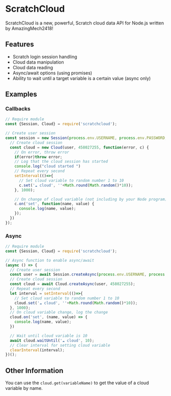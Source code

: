 # ScratchCloud

ScratchCloud is a new, powerful, Scratch cloud data API for Node.js written by AmazingMech2418! 

## Features
- Scratch login session handling
- Cloud data manipulation
- Cloud data reading
- Async/await options (using promises)
- Ability to wait until a target variable is a certain value (async only)

## Examples

### Callbacks
```js
// Require module
const {Session, Cloud} = require('scratchcloud');

// Create user session
const session = new Session(process.env.USERNAME, process.env.PASSWORD, function(user) {
  // Create cloud session
  const cloud = new Cloud(user, 458027255, function(error, c) {
    // On error, throw error
    if(error)throw error;
    // Log that the cloud session has started
    console.log("cloud started ")
    // Repeat every second
    setInterval(()=>{
      // Set cloud variable to random number 1 to 10
      c.set('☁ cloud', ''+Math.round(Math.random()*10));
    }, 1000);

    // On change of cloud variable (not including by your Node program), display change
    c.on('set', function(name, value) {
      console.log(name, value);
    });
  })
});

```

### Async
```js
// Require module
const {Session, Cloud} = require('scratchcloud');

// Async function to enable async/await
(async () => {
  // Create user session
  const user = await Session.createAsync(process.env.USERNAME, process.env.PASSWORD);
  // Create cloud session
  const cloud = await Cloud.createAsync(user, 458027255);
  // Repeat every second
  let interval = setInterval(()=>{
    // Set cloud variable to random number 1 to 10
    cloud.set('☁ cloud', ''+Math.round(Math.random()*10));
  }, 1000);
  // On cloud variable change, log the change
  cloud.on('set', (name, value) => {
    console.log(name, value);
  })

  // Wait until cloud variable is 10
  await cloud.waitUntil('☁ cloud', 10);
  // Clear interval for setting cloud variable
  clearInterval(interval);
})();
```



## Other Information
You can use the `cloud.get(variableName)` to get the value of a cloud variable by name.